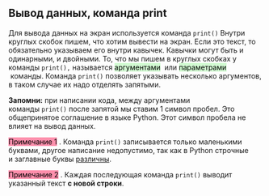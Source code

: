 ## Вывод данных, команда print
Для вывода данных на экран используется команда `print()`
Внутри круглых скобок пишем, что хотим вывести на экран.
Если это текст, то обязательно указываем его внутри кавычек.
Кавычки могут быть и одинарными, и двойными.
То, что мы пишем в круглых скобках у команды `print(),` называется <mark style="background: #BBFABBA6;">аргументами</mark>  или <mark style="background: #BBFABBA6;">параметрами</mark>  команды.
Команда `print()` позволяет указывать несколько аргументов, в таком случае их надо отделять запятыми.

**Запомни:** при написании кода, между аргументами команды `print()` после запятой мы ставим 1 символ пробел. Это общепринятое соглашение в языке Python. Этот символ пробела не влияет на вывод данных.


<mark style="background: #FF5582A6;">Примечание 1</mark> . Команда `print()` записывается только маленькими буквами, другое написание недопустимо, так как в Python строчные и заглавные буквы [различны](https://ru.wikipedia.org/wiki/%D0%A7%D1%83%D0%B2%D1%81%D1%82%D0%B2%D0%B8%D1%82%D0%B5%D0%BB%D1%8C%D0%BD%D0%BE%D1%81%D1%82%D1%8C_%D0%BA_%D1%80%D0%B5%D0%B3%D0%B8%D1%81%D1%82%D1%80%D1%83_%D1%81%D0%B8%D0%BC%D0%B2%D0%BE%D0%BB%D0%BE%D0%B2).

<mark style="background: #FF5582A6;">Примечание 2</mark> . Каждая последующая команда `print()` выводит указанный текст **с новой строки**.

